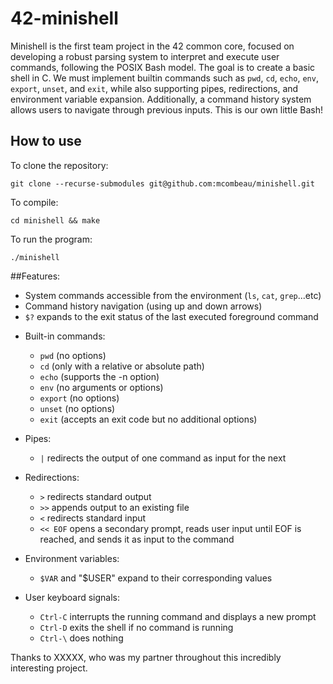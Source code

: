 # 42-minishell

Minishell is the first team project in the 42 common core, focused on developing a robust parsing system to interpret and execute user commands, following the POSIX Bash model. The goal is to create a basic shell in C. We must implement builtin commands such as `pwd`, `cd`, `echo`, `env`, `export`, `unset`, and `exit`, while also supporting pipes, redirections, and environment variable expansion. Additionally, a command history system allows users to navigate through previous inputs. This is our own little Bash!

## How to use

To clone the repository:
```
git clone --recurse-submodules git@github.com:mcombeau/minishell.git
```

To compile:

```shell
cd minishell && make
```

To run the program:

```shell
./minishell
```

##Features:

  * System commands accessible from the environment (`ls`, `cat`, `grep`...etc)
  * Command history navigation (using up and down arrows)
  * `$?` expands to the exit status of the last executed foreground command

- Built-in commands:
  * `pwd` (no options)
  * `cd` (only with a relative or absolute path)
  * `echo` (supports the -n option)
  * `env` (no arguments or options)
  * `export` (no options)
  * `unset` (no options)
  * `exit` (accepts an exit code but no additional options)

- Pipes:
  * `|` redirects the output of one command as input for the next

- Redirections:
  * `>` redirects standard output
  * `>>` appends output to an existing file
  * `<` redirects standard input
  * `<< EOF` opens a secondary prompt, reads user input until EOF is reached, and sends it as input to the command

- Environment variables:
  * `$VAR` and "$USER" expand to their corresponding values

- User keyboard signals:
  * `Ctrl-C` interrupts the running command and displays a new prompt
  * `Ctrl-D` exits the shell if no command is running
  * `Ctrl-\` does nothing

Thanks to XXXXX, who was my partner throughout this incredibly interesting project.
